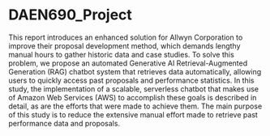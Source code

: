 # DAEN690_Project

This report introduces an enhanced solution for Allwyn Corporation to improve their proposal development method, which demands lengthy manual hours to gather historic data and case studies. To solve this problem, we propose an automated Generative AI Retrieval-Augmented Generation (RAG) chatbot system that retrieves data automatically, allowing users to quickly access past proposals and performance statistics. In this study, the implementation of a scalable, serverless chatbot that makes use of Amazon Web Services (AWS) to accomplish these goals is described in detail, as are the efforts that were made to achieve them. The main purpose of this study is to reduce the extensive manual effort made to retrieve past performance data and proposals.
